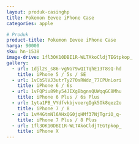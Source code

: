 ```yaml
---
layout: produk-casinghp
title: Pokemon Eevee iPhone Case
categories: apple

# Produk
product-title: Pokemon Eevee iPhone Case
harga: 90000
sku: hn-1538
image-drive: 1fl3OK10DBI1R-WLTAkoCldjTEGtpkop_
gallery:
  - url: 1djl2s_s86-vgNG79wQITqhE13T8sQ-hd
    title: iPhone 5 / 5s / SE
  - url: 1vCbSlVJ3utrTy27OsRWdz_77CPUnLori
    title: iPhone 6 / 6s
  - url: 1vFQPiu89hy54JIXgBbgnsQUWqqGC8Mhu
    title: iPhone 6 Plus / 6s Plus
  - url: 1yta1PB_VYdfvkbjvoergIgk5Ok8qez2o
    title: iPhone 7 / 8
  - url: 1vM4GtmNl6AHxQG0jqHMf37NjTgriO_q-
    title: iPhone 7 Plus / 8 Plus
  - url: 1fl3OK10DBI1R-WLTAkoCldjTEGtpkop_
    title: iPhone X
---
```

